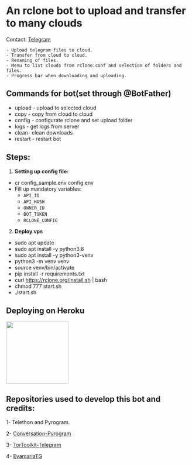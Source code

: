 # An rclone bot to upload and transfer to many clouds

Contact: [Telegram](https://t.me/SamMax009)

    - Upload telegram files to cloud.
    - Transfer from cloud to cloud.
    - Renaming of files.
    - Menu to list clouds from rclone.conf and selection of folders and files.
    - Progress bar when downloading and uploading.


## Commands for bot(set through @BotFather) 
- upload - upload to selected cloud 
- copy - copy from cloud to cloud
- config - configurate rclone and set upload folder 
- logs - get logs from server
- clean- clean downloads
- restart - restart bot

## Steps: 

1. **Setting up config file:**
- cr config_sample.env config.env
- Fill up mandatory variables:
    - `API_ID`
    - `API_HASH`
    - `OWNER_ID`
    - `BOT_TOKEN`
    - `RCLONE_CONFIG`

2. **Deploy vps**
- sudo apt update 
- sudo apt install -y python3.8 
- sudo apt install -y python3-venv 
- python3 -m venv venv 
- source venv/bin/activate 
- pip install -r requirements.txt 
- curl https://rclone.org/install.sh | bash
- chmod 777 start.sh 
- ./start.sh

## Deploying on Heroku
<p><a href="https://github.com/Sam009-max/RcloneTgBot/tree/heroku"> <img src="https://img.shields.io/badge/Deploy%20Guide-blueviolet?style=for-the-badge&logo=heroku" width="170""/></a></p>

## Repositories used to develop this bot and credits:

1- Telethon and Pyrogram.

2- [Conversation-Pyrogram](https://github.com/Ripeey/Conversation-Pyrogram/archive/refs/heads/main.zip)

3- [TorToolkit-Telegram](https://github.com/yash-dk/TorToolkit-Telegram)

4- [EvamariaTG](https://github.com/EvamariaTG/EvaMaria)

